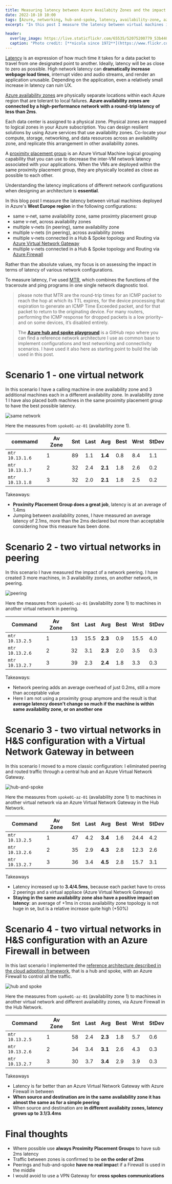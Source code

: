 ```yaml
---
title: Measuring latency between Azure Availabity Zones and the impact of an NVA in between
date: 2022-10-10 10:00
tags: [Azure, networking, hub-and-spoke, latency, availability-zone, azure firewall, peering, Proximity Placement Group, Virtual Network Gateway]
excerpt: "In this post I measure the latency between virtual machines in various network configurations on Azure"

header:
  overlay_image: https://live.staticflickr.com/65535/52075200779_53b4400eae_h.jpg
  caption: "Photo credit: [**nicola since 1972**](https://www.flickr.com/photos/15216811@N06/52075200779)"
---
```


[Latency](https://www.techtarget.com/whatis/definition/latency) is an expression of how much time it takes for a data packet to travel from one designated point to another. Ideally, latency will be as close to zero as possible. High network latency can **dramatically increase webpage load times**, interrupt video and audio streams, and render an application unusable. Depending on the application, even a relatively small increase in latency can ruin UX.

[Azure availability zones](https://docs.microsoft.com/en-us/azure/availability-zones/az-overview) are physically separate locations within each Azure region that are tolerant to local failures. **Azure availability zones are connected by a high-performance network with a round-trip latency of less than 2ms**. 

Each data center is assigned to a physical zone. Physical zones are mapped to logical zones in your Azure subscription. You can design resilient solutions by using Azure services that use availability zones. Co-locate your compute, storage, networking, and data resources across an availability zone, and replicate this arrangement in other availability zones.

A [proximity placement group](https://azure.microsoft.com/en-us/blog/announcing-the-general-availability-of-proximity-placement-groups/) is an Azure Virtual Machine logical grouping capability that you can use to decrease the inter-VM network latency associated with your applications. When the VMs are deployed within the same proximity placement group, they are physically located as close as possible to each other.

Understanding the latency implications of different network configurations when designing an architecture is **essential**.

In this blog post I measure the latency between virtual machines deployed in Azure's **West Europe region** in the following configurations:

* same v-net, same availability zone, same proximty placement group
* same v-net, across availability zones
* multiple v-nets (in peering), same availability zone
* multiple v-nets (in peering), across availability zones
* multiple v-nets connected in a Hub & Spoke topology and Routing via [Azure Virtual Network Gateway](https://docs.microsoft.com/en-us/azure/vpn-gateway/vpn-gateway-about-vpngateways)
* multiple v-nets connected in a Hub & Spoke topology and Routing via [Azure Firewall](https://docs.microsoft.com/en-us/azure/firewall/overview)

Rather than the absolute values, my focus is on assessing the impact in terms of latency of various network configurations.

To measure latency, I've used [MTR](https://en.wikipedia.org/wiki/MTR_(software)), which combines the functions of the traceroute and ping programs in one single network diagnostic tool.

> please note that MTR are the round-trip times for an ICMP packet to reach the hop at which its TTL expires, for the device processing that expiration to generate an ICMP Time Exceeded packet, and for that packet to return to the originating device. For many routers, performing the ICMP response for dropped packets is a low priority–and on some devices, it’s disabled entirely.

> The [**Azure hub and spoke playground**](https://github.com/nicolgit/hub-and-spoke-playground) is a GitHub repo where you can find a reference network architecture I use as common base to implement configurations and test networking and connectivity scenarios. I have used it also here as starting point to build the lab used in this post.

# Scenario 1 - one virtual network

In this scenario I have a calling machine in one availability zone and 3 additional machines each in a different availability zone. In availability zone 1 I have also placed both machines in the same proximity placement group to have the best possible latency.

![same network](../../assets/post/2022/latency-scenario-1.png)

Here the measures from `spoke01-az-01` (availability zone 1).

| commamd | Av Zone |  Snt |  Last |  Avg | Best | Wrst | StDev
|---|--------|------|-------|------|------|------|------|
`mtr 10.13.1.6`| 1  |  89  |  1.1 |  **1.4** |  0.8 |  8.4 |  1.1
`mtr 10.13.1.7`| 2  |  32  |  2.4 |  **2.1** |  1.8 |  2.6 |  0.2
`mtr 10.13.1.8` | 3  |  32  |  2.0 |  **2.1** |  1.8 |  2.5 |  0.2

Takeaways:

* **Proximity Placement Group does a great job**, latency is at an average of 1.4ms
* Jumping between availability zones, I have measured an average latency of 2.1ms, more than the 2ms declared but more than acceptable considering how this measure has been done.

# Scenario 2 - two virtual networks in peering

In this scenario I have measured the impact of a network peering. I have created 3 more machines, in 3 availability zones, on another network, in peering.

![peering](../../assets/post/2022/latency-scenario-2.png)

Here the measures from `spoke01-az-01` (availability zone 1) to machines in another virtual network in peering.

| Command | Av Zone |  Snt |  Last |  Avg | Best | Wrst | StDev
|---|--------|------|-------|------|------|------|------|
| `mtr 10.13.2.5` | 1 |  13 |  15.5 |  **2.3** |  0.9 | 15.5 |  4.0 |
| `mtr 10.13.2.6` | 2  |  32 |   3.1 |  **2.3** |  2.0 |  3.5 |  0.3|
| `mtr 10.13.2.7` | 3  |  39 |   2.3 |  **2.4** |  1.8 |  3.3 |  0.3|

Takeaways:
* Network peering adds an average overhead of just 0.2ms, still a more than acceptable value
* Here I am not using a proximity group anymore and the result is that **average latency doesn't change so much if the machine is within same availability zone, or on another one**  

# Scenario 3 - two virtual networks in H&S configuration with a Virtual Network Gateway in between

In this scenario I moved to a more classic configuration: I eliminated peering and routed traffic through a central hub and an Azure Virtual Network Gateway.

![hub-and-spoke](../../assets/post/2022/latency-scenario-3-4.png)

Here the measures from `spoke01-az-01` (availability zone 1) to machines in another virtual network via an Azure Virtual Network Gateway in the Hub Network.

| Command | Av Zone |  Snt |  Last |  Avg | Best | Wrst | StDev
|---|--------|------|-------|------|------|------|------|
| `mtr 10.13.2.5` | 1  |  47 |   4.2 |  **3.4** |  1.6 | 24.4 |  4.2 |
| `mtr 10.13.2.6` | 2  |  35 |   2.9 |  **4.3** |  2.8 | 12.3 |  2.6 |
| `mtr 10.13.2.7` | 3  |  36 |   3.4 |  **4.5** |  2.8 | 15.7 |  3.1 |

Takeaways

* Latency increased up to **3.4/4.5ms**, because each packet have to cross 2 peerings and a virtual appliace (Azure Virtual Network Gateway)
* **Staying in the same availability zone also have a positive impact on latency**: an average of +1ms in cross availability zone topology is not huge in se, but is a relative increase quite high (+50%)

# Scenario 4 - two virtual networks in H&S configuration with an Azure Firewall in between

In this last scenario I implemented the [reference architecture described in the cloud adoption framework](https://docs.microsoft.com/en-us/azure/architecture/reference-architectures/hybrid-networking/hub-spoke), that is a hub and spoke, with an Azure Firewall to control all the traffic. 

![hub and spoke](../../assets/post/2022/latency-scenario-3-4.png)

Here the measures from `spoke01-az-01` (availability zone 1) to machines in another virtual network and different availability zones, via Azure Firewall in the Hub Network.

| Command | Av Zone |  Snt |  Last |  Avg | Best | Wrst | StDev |
|---|--------|------|-------|------|------|------|------|
| `mtr 10.13.2.5` | 1  |  58   | 2.4  | **2.3**  | 1.8  | 5.7  | 0.6 |
| `mtr 10.13.2.6` | 2  |  34   | 3.4  | **3.1**  | 2.6  | 4.3  | 0.3 |
| `mtr 10.13.2.7` | 3  |  30   | 3.7  | **3.4**  | 2.9  | 3.9  | 0.3 |

Takeaways

* Latency is far better than an Azure Virtual Network Gateway with Azure Firewall in between
* **When source and destination are in the same availability zone it has almost the same as for a simple peering**
* When source and destination are **in different availabity zones, latency grows up to 3.1/3.4ms**

# Final thoughts

* Where possible use **always Proximity Placement Groups** to have sub 2ms latency
* Traffic between zones is confirmed to be **on the order of 2ms**
* Peerings and hub-and-spoke **have no real impac**t if a Firewall is used in the middle
* I would avoid to use a VPN Gateway for **cross spokes communications**
  